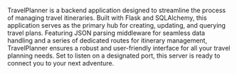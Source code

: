 TravelPlanner is a backend application designed to streamline the process of managing travel itineraries. Built with Flask and SQLAlchemy, this application serves as the primary hub for creating, updating, and querying travel plans. Featuring JSON parsing middleware for seamless data handling and a series of dedicated routes for itinerary management, TravelPlanner ensures a robust and user-friendly interface for all your travel planning needs. Set to listen on a designated port, this server is ready to connect you to your next adventure.